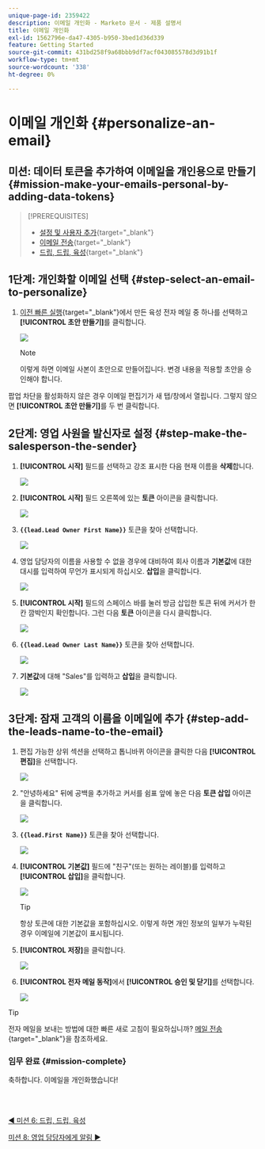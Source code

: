 ```yaml
---
unique-page-id: 2359422
description: 이메일 개인화 - Marketo 문서 - 제품 설명서
title: 이메일 개인화
exl-id: 1562796e-da47-4305-b950-3bed1d36d339
feature: Getting Started
source-git-commit: 431bd258f9a68bbb9df7acf043085578d3d91b1f
workflow-type: tm+mt
source-wordcount: '338'
ht-degree: 0%

---
```


# 이메일 개인화 {#personalize-an-email}

## 미션: 데이터 토큰을 추가하여 이메일을 개인용으로 만들기 {#mission-make-your-emails-personal-by-adding-data-tokens}

>[!PREREQUISITES]
>
>* [설정 및 사용자 추가](/help/marketo/getting-started/quick-wins/get-set-up-and-add-a-person.md){target="_blank"}
>* [이메일 전송](/help/marketo/getting-started/quick-wins/send-an-email.md){target="_blank"}
>* [드립, 드립, 육성](/help/marketo/getting-started/quick-wins/drip-drip-nurture.md){target="_blank"}

## 1단계: 개인화할 이메일 선택 {#step-select-an-email-to-personalize}

1. [이전 빠른 실행](/help/marketo/getting-started/quick-wins/drip-drip-nurture.md){target="_blank"}에서 만든 육성 전자 메일 중 하나를 선택하고 **[!UICONTROL 초안 만들기]**&#x200B;를 클릭합니다.

   ![](assets/personalize-an-email-1.png)

   >[!NOTE]
   >
   >이렇게 하면 이메일 사본이 초안으로 만들어집니다. 변경 내용을 적용할 초안을 승인해야 합니다.

팝업 차단을 활성화하지 않은 경우 이메일 편집기가 새 탭/창에서 열립니다. 그렇지 않으면 **[!UICONTROL 초안 만들기]**&#x200B;를 두 번 클릭합니다.

## 2단계: 영업 사원을 발신자로 설정 {#step-make-the-salesperson-the-sender}

1. **[!UICONTROL 시작]** 필드를 선택하고 강조 표시한 다음 현재 이름을 **삭제**&#x200B;합니다.

   ![](assets/personalize-an-email-2.png)

1. **[!UICONTROL 시작]** 필드 오른쪽에 있는 **토큰** 아이콘을 클릭합니다.

   ![](assets/personalize-an-email-3.png)

1. **`{{lead.Lead Owner First Name}}`** 토큰을 찾아 선택합니다.

   ![](assets/personalize-an-email-4.png)

1. 영업 담당자의 이름을 사용할 수 없을 경우에 대비하여 회사 이름과 **기본값**&#x200B;에 대한 대시를 입력하여 무언가 표시되게 하십시오. **삽입**&#x200B;을 클릭합니다.

   ![](assets/personalize-an-email-5.png)

1. **[!UICONTROL 시작]** 필드의 스페이스 바를 눌러 방금 삽입한 토큰 뒤에 커서가 한 칸 깜박인지 확인합니다. 그런 다음 **토큰** 아이콘을 다시 클릭합니다.

   ![](assets/personalize-an-email-6.png)

1. **`{{lead.Lead Owner Last Name}}`** 토큰을 찾아 선택합니다.

   ![](assets/personalize-an-email-7.png)

1. **기본값**&#x200B;에 대해 &quot;Sales&quot;를 입력하고 **삽입**&#x200B;을 클릭합니다.

   ![](assets/personalize-an-email-8.png)

## 3단계: 잠재 고객의 이름을 이메일에 추가 {#step-add-the-leads-name-to-the-email}

1. 편집 가능한 상위 섹션을 선택하고 톱니바퀴 아이콘을 클릭한 다음 **[!UICONTROL 편집]**&#x200B;을 선택합니다.

   ![](assets/personalize-an-email-9.png)

1. &quot;안녕하세요&quot; 뒤에 공백을 추가하고 커서를 쉼표 앞에 놓은 다음 **토큰 삽입** 아이콘을 클릭합니다.

   ![](assets/personalize-an-email-10.png)

1. **`{{lead.First Name}}`** 토큰을 찾아 선택합니다.

   ![](assets/personalize-an-email-11.png)

1. **[!UICONTROL 기본값]** 필드에 &quot;친구&quot;(또는 원하는 레이블)를 입력하고 **[!UICONTROL 삽입]**&#x200B;을 클릭합니다.

   ![](assets/personalize-an-email-12.png)

   >[!TIP]
   >
   >항상 토큰에 대한 기본값을 포함하십시오. 이렇게 하면 개인 정보의 일부가 누락된 경우 이메일에 기본값이 표시됩니다.

1. **[!UICONTROL 저장]**&#x200B;을 클릭합니다.

   ![](assets/personalize-an-email-13.png)

1. **[!UICONTROL 전자 메일 동작]**&#x200B;에서 **[!UICONTROL 승인 및 닫기]**&#x200B;를 선택합니다.

   ![](assets/personalize-an-email-14.png)

>[!TIP]
>
>전자 메일을 보내는 방법에 대한 빠른 새로 고침이 필요하십니까? [메일 전송](/help/marketo/getting-started/quick-wins/send-an-email.md){target="_blank"}을 참조하세요.

### 임무 완료 {#mission-complete}

축하합니다. 이메일을 개인화했습니다!

<br> 

[◄ 미션 6: 드립, 드립, 육성](/help/marketo/getting-started/quick-wins/drip-drip-nurture.md)

[미션 8: 영업 담당자에게 알림 ►](/help/marketo/getting-started/quick-wins/alert-the-sales-rep.md)
